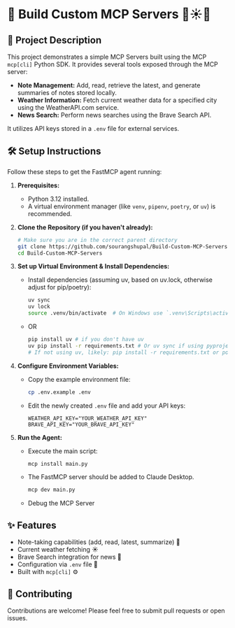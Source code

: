 # 🚀 Build Custom MCP Servers 📝☀️📰

## 📖 Project Description

This project demonstrates a simple MCP Servers built using the MCP `mcp[cli]` Python SDK. It provides several tools exposed through the MCP server:

*   **Note Management:** Add, read, retrieve the latest, and generate summaries of notes stored locally.
*   **Weather Information:** Fetch current weather data for a specified city using the WeatherAPI.com service.
*   **News Search:** Perform news searches using the Brave Search API.

It utilizes API keys stored in a `.env` file for external services.

## 🛠️ Setup Instructions

Follow these steps to get the FastMCP agent running:

1.  **Prerequisites:**
    *   Python 3.12 installed.
    *   A virtual environment manager (like `venv`, `pipenv`, `poetry`, or `uv`) is recommended.

2.  **Clone the Repository (if you haven't already):**
    ```bash
    # Make sure you are in the correct parent directory
    git clone https://github.com/sourangshupal/Build-Custom-MCP-Servers # Or use the current directory if already cloned
    cd Build-Custom-MCP-Servers 
    ```

3.  **Set up Virtual Environment & Install Dependencies:**
    *   Install dependencies (assuming uv, based on uv.lock, otherwise adjust for pip/poetry):
        ```bash
        uv sync
        uv lock
        source .venv/bin/activate  # On Windows use `.venv\Scripts\activate`
        ```
    *   OR
        ```bash
        pip install uv # if you don't have uv
        uv pip install -r requirements.txt # Or uv sync if using pyproject.toml directly
        # If not using uv, likely: pip install -r requirements.txt or poetry install or pip install .
        ```

4.  **Configure Environment Variables:**
    *   Copy the example environment file:
        ```bash
        cp .env.example .env
        ```
    *   Edit the newly created `.env` file and add your API keys:
        ```dotenv
        WEATHER_API_KEY="YOUR_WEATHER_API_KEY"
        BRAVE_API_KEY="YOUR_BRAVE_API_KEY"
        ```

5.  **Run the Agent:**
    *   Execute the main script:
        ```bash
        mcp install main.py
        ```
    *   The FastMCP server should be added to Claude Desktop.

        ```bash
        mcp dev main.py
        ```
    *   Debug the MCP Server

## ✨ Features

*   Note-taking capabilities (add, read, latest, summarize) 📝
*   Current weather fetching ☀️
*   Brave Search integration for news 📰
*   Configuration via `.env` file 🔑
*   Built with `mcp[cli]` ⚙️

## 🤝 Contributing

Contributions are welcome! Please feel free to submit pull requests or open issues.
